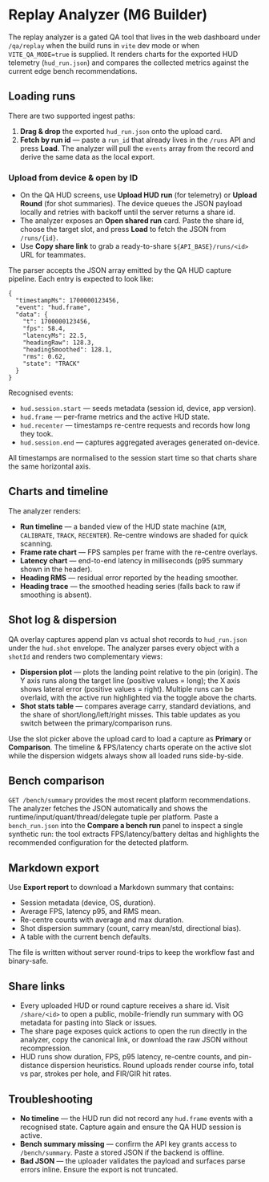 # Replay Analyzer (M6 Builder)

The replay analyzer is a gated QA tool that lives in the web dashboard under `/qa/replay` when the build runs in `vite` dev
mode or when `VITE_QA_MODE=true` is supplied. It renders charts for the exported HUD telemetry (`hud_run.json`) and
compares the collected metrics against the current edge bench recommendations.

## Loading runs

There are two supported ingest paths:

1. **Drag & drop** the exported `hud_run.json` onto the upload card.
2. **Fetch by run id** — paste a `run_id` that already lives in the `/runs` API and press **Load**. The analyzer will pull the
   `events` array from the record and derive the same data as the local export.

### Upload from device & open by ID

- On the QA HUD screens, use **Upload HUD run** (for telemetry) or **Upload Round** (for shot summaries). The device queues the
  JSON payload locally and retries with backoff until the server returns a share id.
- The analyzer exposes an **Open shared run** card. Paste the share id, choose the target slot, and press **Load** to fetch the
  JSON from `/runs/{id}`.
- Use **Copy share link** to grab a ready-to-share `${API_BASE}/runs/<id>` URL for teammates.

The parser accepts the JSON array emitted by the QA HUD capture pipeline. Each entry is expected to look like:

```jsonc
{
  "timestampMs": 1700000123456,
  "event": "hud.frame",
  "data": {
    "t": 1700000123456,
    "fps": 58.4,
    "latencyMs": 22.5,
    "headingRaw": 128.3,
    "headingSmoothed": 128.1,
    "rms": 0.62,
    "state": "TRACK"
  }
}
```

Recognised events:

- `hud.session.start` — seeds metadata (session id, device, app version).
- `hud.frame` — per-frame metrics and the active HUD state.
- `hud.recenter` — timestamps re-centre requests and records how long they took.
- `hud.session.end` — captures aggregated averages generated on-device.

All timestamps are normalised to the session start time so that charts share the same horizontal axis.

## Charts and timeline

The analyzer renders:

- **Run timeline** — a banded view of the HUD state machine (`AIM`, `CALIBRATE`, `TRACK`, `RECENTER`). Re-centre windows are
  shaded for quick scanning.
- **Frame rate chart** — FPS samples per frame with the re-centre overlays.
- **Latency chart** — end-to-end latency in milliseconds (p95 summary shown in the header).
- **Heading RMS** — residual error reported by the heading smoother.
- **Heading trace** — the smoothed heading series (falls back to raw if smoothing is absent).

## Shot log & dispersion

QA overlay captures append plan vs actual shot records to `hud_run.json` under the `hud.shot` envelope. The analyzer parses
every object with a `shotId` and renders two complementary views:

- **Dispersion plot** — plots the landing point relative to the pin (origin). The Y axis runs along the target line (positive
  values = long); the X axis shows lateral error (positive values = right). Multiple runs can be overlaid, with the active
  run highlighted via the toggle above the charts.
- **Shot stats table** — compares average carry, standard deviations, and the share of short/long/left/right misses. This
  table updates as you switch between the primary/comparison runs.

Use the slot picker above the upload card to load a capture as **Primary** or **Comparison**. The timeline & FPS/latency
charts operate on the active slot while the dispersion widgets always show all loaded runs side-by-side.

## Bench comparison

`GET /bench/summary` provides the most recent platform recommendations. The analyzer fetches the JSON automatically and
shows the runtime/input/quant/thread/delegate tuple per platform. Paste a `bench_run.json` into the **Compare a bench run**
panel to inspect a single synthetic run: the tool extracts FPS/latency/battery deltas and highlights the recommended
configuration for the detected platform.

## Markdown export

Use **Export report** to download a Markdown summary that contains:

- Session metadata (device, OS, duration).
- Average FPS, latency p95, and RMS mean.
- Re-centre counts with average and max duration.
- Shot dispersion summary (count, carry mean/std, directional bias).
- A table with the current bench defaults.

The file is written without server round-trips to keep the workflow fast and binary-safe.

## Share links

- Every uploaded HUD or round capture receives a share id. Visit `/share/<id>` to open a public, mobile-friendly run summary
  with OG metadata for pasting into Slack or issues.
- The share page exposes quick actions to open the run directly in the analyzer, copy the canonical link, or download the raw
  JSON without recompression.
- HUD runs show duration, FPS, p95 latency, re-centre counts, and pin-distance dispersion heuristics. Round uploads render
  course info, total vs par, strokes per hole, and FIR/GIR hit rates.

## Troubleshooting

- **No timeline** — the HUD run did not record any `hud.frame` events with a recognised state. Capture again and ensure the QA
  HUD session is active.
- **Bench summary missing** — confirm the API key grants access to `/bench/summary`. Paste a stored JSON if the backend is
  offline.
- **Bad JSON** — the uploader validates the payload and surfaces parse errors inline. Ensure the export is not truncated.
